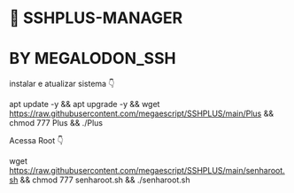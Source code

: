 # 🤖 SSHPLUS-MANAGER 
# BY MEGALODON_SSH



instalar e atualizar sistema 👇

apt update -y && apt upgrade -y && wget https://raw.githubusercontent.com/megaescript/SSHPLUS/main/Plus && chmod 777 Plus && ./Plus



Acessa Root 👇

wget https://raw.githubusercontent.com/megaescript/SSHPLUS/main/senharoot.sh && chmod 777 senharoot.sh && ./senharoot.sh



